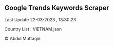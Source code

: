 

## Google Trends Keywords Scraper 
 
Last Update 22-03-2023 , 13:30:23

Country List :
VIETNAM.json



© Abdul Muttaqin 
